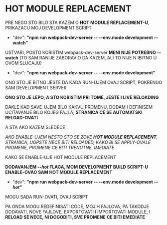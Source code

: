 # HOT MODULE REPLACEMENT

PRE NEGO STO BILO STA KAZEM O **HOT MODULE REPLACEMENT-U**, PRIKAZACU MOJ DEVELOPMENT SCRIPT

- "dev": **"npm run webpack-dev-server -- --env.mode development --watch"**

USTVARI, POSTO KORISTIM webpack-dev-server **MENI NIJE POTREBNO --watch** (TO SAM RANIJE ZABORAVIO DA KAZEM, ALI TO NIJE N IBITNO U OVOM SLUCAJU)

- "dev": **"npm run webpack-dev-server -- --env.mode development"**

ONO STO JE BITNO JESTE DA KADA RUN-UJEM OVAJ SCRIPT, POKRENUO SAM DEVELOPMENT SERVER

**ONO STO JE LEPO, A STO KORISTIM PRI TOME, JESTE I LIVE RELOADING**

DAKLE KAD SAVE-UJEM BILO KAKVU PROMENU, DODAM I DEFINISEM UCITAVANJE BILO KOJEG FAJLA, **STRANICA CE SE AUTOMATSKI RELOAD-OVATI**

A STA AKO KAZEM SLEDECE

*AKO ENABLE-UJEM NESTO STO SE ZOVE **HOT MODULE REPLACEMENT**, STRANICA, UOPSTE NECE BITI RELOADED, KAKO BI SE APPLY-OVALE PROMENE, PROMENE CE BITI TRENUTNE, IMEDIATE*

KAKO SE ENABLE-UJE HOT MODULE REPLACEMENT

**DODAVANJEM *--hot* FLAGA, MOM DEVELOPMENT BUILD SCRIPT-U ENABLE-OVAO SAM HOT MODULE REPLACEMENT**

- "dev": **"npm run webpack-dev-server -- --env.mode development *--hot*"**

MOGU SADA RUN-OVATI, OVAJ SCRIPT

PA ONDA MOGU REDEFINISATI CODE, MOJIH FAJLOVA, PA TAKODJE DODAVATI, NOVE FAJLOVE, EXPORTOVATI I IMPORTOVATI MODULE, I **RELOAD SE NECE, NI DOGODITI, SVE PROMENE CE BITI EMEDIATE**